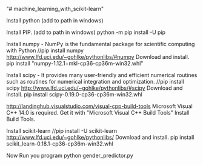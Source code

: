 "# machine_learning_with_scikit-learn" 

Install python (add to path in windows)

Install PIP. (add to path in windows)
python -m pip install -U pip

Install numpy - NumPy is the fundamental package for scientific computing with Python
//pip install numpy
http://www.lfd.uci.edu/~gohlke/pythonlibs/#numpy
Download and install.
pip install "numpy-1.12.1+mkl-cp36-cp36m-win32.whl"

Install scipy -  It provides many user-friendly and efficient numerical routines such as routines for numerical integration and optimization.
//pip install scipy
http://www.lfd.uci.edu/~gohlke/pythonlibs/#scipy
Download and install.
pip install scipy-0.19.0-cp36-cp36m-win32.whl


http://landinghub.visualstudio.com/visual-cpp-build-tools
Microsoft Visual C++ 14.0 is required. Get it with "Microsoft Visual C++ Build Tools"
Install Build Tools.


Install scikit-learn
//pip install -U scikit-learn
http://www.lfd.uci.edu/~gohlke/pythonlibs/
Download and install.
pip install scikit_learn-0.18.1-cp36-cp36m-win32.whl

Now Run you program
python gender_predictor.py
